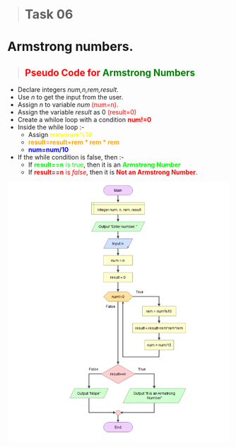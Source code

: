 
># Task 06
# **Armstrong numbers.**
>## <span style="color:red"> **Pseudo Code** for <span style="color:green"> **Armstrong Numbers**   
* Declare integers *num,n,rem,result*.
* Use *n* to get the input from the user.
* Assign *n* to variable *num* <span style="color:red">(num=n).
* Assign the variable *result* as 0 <span style="color:red">(result=0)
*  Create a whiloe loop with a condition <span style="color:red">**num!=0**
* Inside the while loop :-
  * Assign <span style="color:yellow"> **rem=num%10**
  * <span style="color:orange"> **result=result+rem * rem * rem**
  * <span style="color:blue"> **num=num/10**
* If the while condition is false, then :-
  * If <span style="color:lime"> **result==n** is true</span>,  then it is an <span style="color:Lime">**Armstrong Number**
  * If <span style="color:red"> **result==n** is *false*</span>,  then it is <span style="color:red">**Not an Armstrong Number**.

![Flowchart](Armstrong.png)





   

